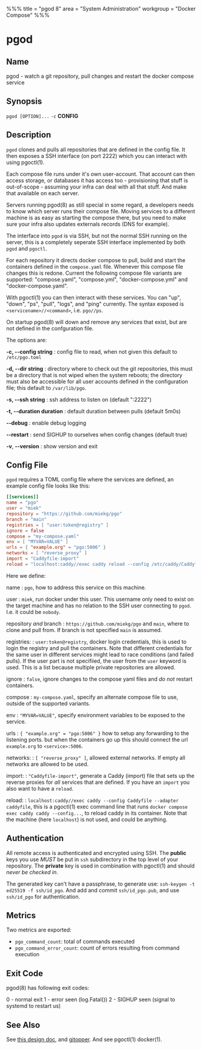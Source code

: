%%%
title = "pgod 8"
area = "System Administration"
workgroup = "Docker Compose"
%%%

pgod
=====

## Name

pgod - watch a git repository, pull changes and restart the docker compose service

## Synopsis

`pgod [OPTION]...` `-c` **CONFIG**

## Description

`pgod` clones and pulls all repositories that are defined in the config file. It then exposes a SSH
interface (on port 2222) which you can interact with using pgoctl(1).

Each compose file runs under it's own user-account. That account can then access storage, or
databases it has access too - provisioning that stuff is out-of-scope - assuming your infra can deal
with all that stuff. And make that available on each server.

Servers running pgod(8) as still special in some regard, a developers needs to know which server
runs their compose file. Moving services to a different machine is as easy as starting the compose
there, but you need to make sure your infra also updates externals records (DNS for example).

The interface into `pgod` is via SSH, but not the normal SSH running on the server, this is a
completely seperate SSH interface implemented by both `pgod` and `pgoctl`.

For each repository it directs docker compose to pull, build and start the containers defined in the
`compose.yaml` file. Whenever this compose file changes this is redone. Current the following
compose file variants are supported: "compose.yaml", "compose.yml", "docker-compose.yml" and
"docker-compose.yaml".

With pgoctl(1) you can then interact with these services. You can "up", "down", "ps", "pull",
"logs", and "ping" currently. The syntax exposed is `<servicename>//<command>`, i.e. `pgo//ps`.

On startup pgod(8) will down and remove any services that exist, but are not defined in the
confguration file.

The options are:

**-c, --config string**
:  config file to read, when not given this default to `/etc/pgo.toml`

**-d, --dir string**
:  directory where to check out the git repositories, this must be a directory that is not wiped
   when the system reboots; the directory must also be accessible for all user accounts defined
   in the configuration file; this default to `/var/lib/pgo`.

**-s, --ssh string**
:  ssh address to listen on (default ":2222")

**-t, --duration duration**
:  default duration between pulls (default 5m0s)

**--debug**
:  enable debug logging

**--restart**
:   send SIGHUP to ourselves when config changes (default true)

**-v**, **--version**
:  show version and exit

## Config File

`pgod` requires a TOML config file where the services are defined, an example config file looks like
this:

~~~ toml
[[services]]
name = "pgo"
user = "miek"
repository = "https://github.com/miekg/pgo"
branch = "main"
registries = [ "user:token@registry" ]
ignore = false
compose = "my-compose.yaml"
env = [ "MYVAR=VALUE" ]
urls = { "example.org" = "pgo:5006" }
networks = [ "reverse_proxy" ]
import = "Caddyfile-import"
reload = "localhost:caddy//exec caddy reload --config /etc/caddy/Caddyfile --adapter caddyfile"
~~~

Here we define:

name
: `pgo`, how to address this service on this machine.

user
: `miek`, run docker under this user. This username only need to exist on the target machine and has
no relation to the SSH user connecting to `pgod`. I.e. it could be `nobody`.

repository *and* branch
: `https://github.com/miekg/pgo` and `main`, where to clone and pull from. If branch is not
specified `main` is assumed.

registries:
: `user:token@registry`, docker login credentials, this is used to login the registry and pull the
containers. Note that different credentials for the same user in different services might lead to
race conditions (and failed pulls). If the user part is not specifiied, the user from the `user`
keyword is used. This is a list because multiple private repositories are allowed.

ignore
: `false`, ignore changes to the compose yaml files and *do not* restart containers.

compose
: `my-compose.yaml`, specify an alternate compose file to use, outside of the supported variants.

env
: `"MYVAR=VALUE"`, specify environment variables to be exposed to the service.

urls
: `{ "example.org" = "pgo:5006" }` how to setup any forwarding to the listening ports.
but when the containers go up this should connect the url `example.org` to `<service>:5006`.

networks:
: `[ "reverse_proxy" ]`, allowed external networks. If empty all networks are allowed to be used.

import:
: `"Caddyfile-import"`, generate a Caddy (import) file that sets up the reverse proxies for *all*
services that are defined. If you have an `import` you also want to have a `reload`.

reload:
: `localhost:caddy//exec caddy --config Caddyfile --adapter caddyfile`, this is a pgoctl(1) exec
command line that runs `docker compose exec caddy caddy --config...`, to reload caddy in its
container. Note that the machine (here `localhost`) is not used, and could be anything.

## Authentication

All remote access is authenticated and encrypted using SSH. The **public** keys you use *MUST* be
put in `ssh` subdirectory in the top level of your repository. The **private** key is used in
combination with pgoctl(1) and should *never be checked in*.

The generated key can't have a passphrase, to generate use: `ssh-keygen -t ed25519 -f ssh/id_pgo`.
And add and commit `ssh/id_pgo.pub`, and use `ssh/id_pgo` for authentication.

## Metrics

Two metrics are exported:

* `pgo_command_count`: total of commands executed
* `pgo_command_error_count`: count of errors resulting from command execution

## Exit Code

pgod(8) has following exit codes:

0 - normal exit
1 - error seen (log.Fatal())
2 - SIGHUP seen (signal to systemd to restart us)

## See Also

See [this design doc](https://miek.nl/2022/november/15/provisioning-services/), and
[gitopper](https://github.com/miekg/gitopper). And see pgoctl(1) docker(1).
